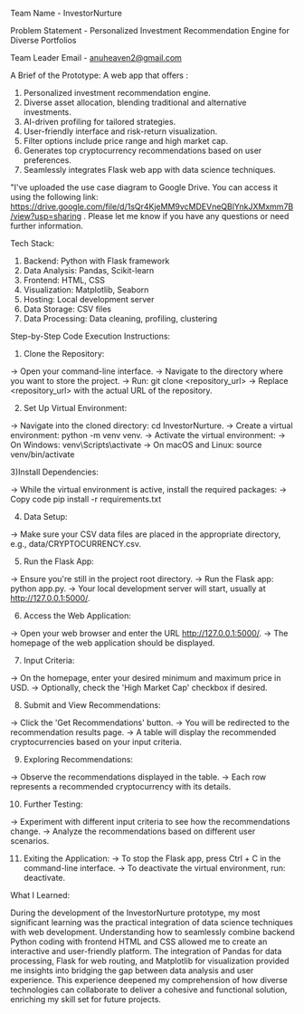 Team Name - InvestorNurture

Problem Statement - Personalized Investment Recommendation Engine for Diverse Portfolios

Team Leader Email - anuheaven2@gmail.com

A Brief of the Prototype:
 A web app that offers :
1) Personalized investment recommendation engine.
2) Diverse asset allocation, blending traditional and alternative investments.
3) AI-driven profiling for tailored strategies.
4) User-friendly interface and risk-return visualization.
5) Filter options include price range and high market cap.
6) Generates top cryptocurrency recommendations based on user preferences.
7) Seamlessly integrates Flask web app with data science techniques.

"I've uploaded the use case diagram to Google Drive. You can access it using the following link: https://drive.google.com/file/d/1sQr4KjeMM9vcMDEVneQBlYnkJXMxmm7B/view?usp=sharing  . Please let me know if you have any questions or need further information.

Tech Stack:
1) Backend: Python with Flask framework
2) Data Analysis: Pandas, Scikit-learn
3) Frontend: HTML, CSS
4) Visualization: Matplotlib, Seaborn
5) Hosting: Local development server
6) Data Storage: CSV files
7) Data Processing: Data cleaning, profiling, clustering

Step-by-Step Code Execution Instructions:
1) Clone the Repository:

-> Open your command-line interface.
-> Navigate to the directory where you want to store the project.
-> Run: git clone <repository_url>
-> Replace <repository_url> with the actual URL of the repository.

2) Set Up Virtual Environment:

-> Navigate into the cloned directory: cd InvestorNurture.
-> Create a virtual environment: python -m venv venv.
-> Activate the virtual environment:
-> On Windows: venv\Scripts\activate
-> On macOS and Linux: source venv/bin/activate

3)Install Dependencies:

-> While the virtual environment is active, install the required packages:
-> Copy code
pip install -r requirements.txt

4) Data Setup:

-> Make sure your CSV data files are placed in the appropriate directory, e.g., data/CRYPTOCURRENCY.csv.

5) Run the Flask App:

-> Ensure you're still in the project root directory.
-> Run the Flask app: python app.py.
-> Your local development server will start, usually at http://127.0.0.1:5000/.

6) Access the Web Application:

-> Open your web browser and enter the URL http://127.0.0.1:5000/.
-> The homepage of the web application should be displayed.

7) Input Criteria:

-> On the homepage, enter your desired minimum and maximum price in USD.
-> Optionally, check the 'High Market Cap' checkbox if desired.

8) Submit and View Recommendations:

-> Click the 'Get Recommendations' button.
-> You will be redirected to the recommendation results page.
-> A table will display the recommended cryptocurrencies based on your input criteria.

9) Exploring Recommendations:

-> Observe the recommendations displayed in the table.
-> Each row represents a recommended cryptocurrency with its details.

10) Further Testing:

-> Experiment with different input criteria to see how the recommendations change.
-> Analyze the recommendations based on different user scenarios.

11) Exiting the Application:
-> To stop the Flask app, press Ctrl + C in the command-line interface.
-> To deactivate the virtual environment, run: deactivate.

What I Learned:

During the development of the InvestorNurture prototype, my most significant learning was the practical integration of data science techniques with web development. Understanding how to seamlessly combine backend Python coding with frontend HTML and CSS allowed me to create an interactive and user-friendly platform. The integration of Pandas for data processing, Flask for web routing, and Matplotlib for visualization provided me insights into bridging the gap between data analysis and user experience. This experience deepened my comprehension of how diverse technologies can collaborate to deliver a cohesive and functional solution, enriching my skill set for future projects.
